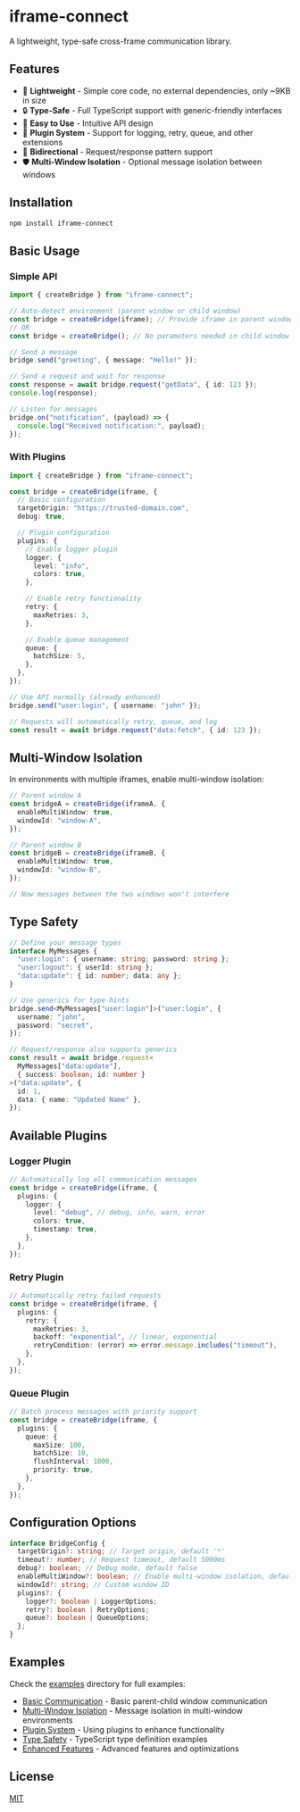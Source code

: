 # iframe-connect

A lightweight, type-safe cross-frame communication library.

## Features

- 🚀 **Lightweight** - Simple core code, no external dependencies, only ~9KB in size
- 🔒 **Type-Safe** - Full TypeScript support with generic-friendly interfaces
- 🎯 **Easy to Use** - Intuitive API design
- 🔌 **Plugin System** - Support for logging, retry, queue, and other extensions
- 🔄 **Bidirectional** - Request/response pattern support
- 🛡️ **Multi-Window Isolation** - Optional message isolation between windows

## Installation

```bash
npm install iframe-connect
```

## Basic Usage

### Simple API

```typescript
import { createBridge } from "iframe-connect";

// Auto-detect environment (parent window or child window)
const bridge = createBridge(iframe); // Provide iframe in parent window
// OR
const bridge = createBridge(); // No parameters needed in child window

// Send a message
bridge.send("greeting", { message: "Hello!" });

// Send a request and wait for response
const response = await bridge.request("getData", { id: 123 });
console.log(response);

// Listen for messages
bridge.on("notification", (payload) => {
  console.log("Received notification:", payload);
});
```

### With Plugins

```typescript
import { createBridge } from "iframe-connect";

const bridge = createBridge(iframe, {
  // Basic configuration
  targetOrigin: "https://trusted-domain.com",
  debug: true,

  // Plugin configuration
  plugins: {
    // Enable logger plugin
    logger: {
      level: "info",
      colors: true,
    },

    // Enable retry functionality
    retry: {
      maxRetries: 3,
    },

    // Enable queue management
    queue: {
      batchSize: 5,
    },
  },
});

// Use API normally (already enhanced)
bridge.send("user:login", { username: "john" });

// Requests will automatically retry, queue, and log
const result = await bridge.request("data:fetch", { id: 123 });
```

## Multi-Window Isolation

In environments with multiple iframes, enable multi-window isolation:

```typescript
// Parent window A
const bridgeA = createBridge(iframeA, {
  enableMultiWindow: true,
  windowId: "window-A",
});

// Parent window B
const bridgeB = createBridge(iframeB, {
  enableMultiWindow: true,
  windowId: "window-B",
});

// Now messages between the two windows won't interfere
```

## Type Safety

```typescript
// Define your message types
interface MyMessages {
  "user:login": { username: string; password: string };
  "user:logout": { userId: string };
  "data:update": { id: number; data: any };
}

// Use generics for type hints
bridge.send<MyMessages["user:login"]>("user:login", {
  username: "john",
  password: "secret",
});

// Request/response also supports generics
const result = await bridge.request<
  MyMessages["data:update"],
  { success: boolean; id: number }
>("data:update", {
  id: 1,
  data: { name: "Updated Name" },
});
```

## Available Plugins

### Logger Plugin

```typescript
// Automatically log all communication messages
const bridge = createBridge(iframe, {
  plugins: {
    logger: {
      level: "debug", // debug, info, warn, error
      colors: true,
      timestamp: true,
    },
  },
});
```

### Retry Plugin

```typescript
// Automatically retry failed requests
const bridge = createBridge(iframe, {
  plugins: {
    retry: {
      maxRetries: 3,
      backoff: "exponential", // linear, exponential
      retryCondition: (error) => error.message.includes("timeout"),
    },
  },
});
```

### Queue Plugin

```typescript
// Batch process messages with priority support
const bridge = createBridge(iframe, {
  plugins: {
    queue: {
      maxSize: 100,
      batchSize: 10,
      flushInterval: 1000,
      priority: true,
    },
  },
});
```

## Configuration Options

```typescript
interface BridgeConfig {
  targetOrigin?: string; // Target origin, default '*'
  timeout?: number; // Request timeout, default 5000ms
  debug?: boolean; // Debug mode, default false
  enableMultiWindow?: boolean; // Enable multi-window isolation, default false
  windowId?: string; // Custom window ID
  plugins?: {
    logger?: boolean | LoggerOptions;
    retry?: boolean | RetryOptions;
    queue?: boolean | QueueOptions;
  };
}
```

## Examples

Check the [examples](./examples) directory for full examples:

- [Basic Communication](./examples/basic) - Basic parent-child window communication
- [Multi-Window Isolation](./examples/multi-window) - Message isolation in multi-window environments
- [Plugin System](./examples/plugins) - Using plugins to enhance functionality
- [Type Safety](./examples/typescript) - TypeScript type definition examples
- [Enhanced Features](./examples/enhanced) - Advanced features and optimizations

## License

[MIT](LICENSE)
